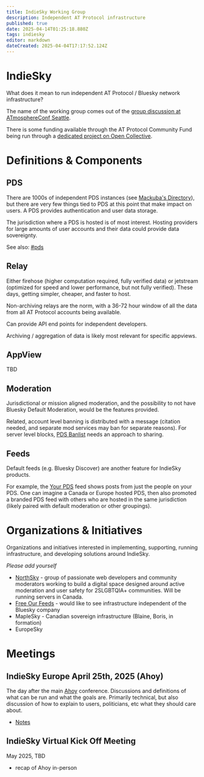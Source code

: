 ```yaml
---
title: IndieSky Working Group
description: Independent AT Protocol infrastructure
published: true
date: 2025-04-14T01:25:18.880Z
tags: indiesky
editor: markdown
dateCreated: 2025-04-04T17:17:52.124Z
---
```


# IndieSky

What does it mean to run independent AT Protocol / Bluesky network infrastructure?

The name of the working group comes out of the [group discussion at ATmosphereConf Seattle](/atmosphereconf/seattle2025/indiesky).

There is some funding available through the AT Protocol Community Fund being run through a [dedicated project on Open Collective](https://opencollective.com/atprotocoldev/projects/indiesky).

# Definitions & Components

## PDS

There are 1000s of independent PDS instances (see [Mackuba's Directory](https://blue.mackuba.eu/directory/pdses)), but there are very few things tied to PDS at this point that make impact on users. A PDS provides authentication and user data storage.

The jurisdiction where a PDS is hosted is of most interest. Hosting providers for large amounts of user accounts and their data could provide data sovereignty.

See also: [#pds](/t/pds)

## Relay

Either firehose (higher computation required, fully verified data) or jetstream (optimized for speed and lower performance, but not fully verified). These days, getting simpler, cheaper, and faster to host.

Non-archiving relays are the norm, with a 36-72 hour window of all the data from all AT Protocol accounts being available.

Can provide API end points for independent developers.

Archiving / aggregation of data is likely most relevant for specific appviews.

## AppView

TBD

## Moderation

Jurisdictional or mission aligned moderation, and the possibility to not have Bluesky Default Moderation, would be the features provided.

Related, account level banning is distributed with a message (citation needed, and separate mod services may ban for separate reasons). For server level blocks, [PDS Banlist](/wiki/reference/pds-banlist) needs an approach to sharing.

## Feeds

Default feeds (e.g. Bluesky Discover) are another feature for IndieSky products.

For example, the [Your PDS](https://bsky.app/profile/essem.space/feed/your-pds) feed shows posts from just the people on your PDS. One can imagine a Canada or Europe hosted PDS, then also promoted a branded PDS feed with others who are hosted in the same jurisdiction (likely paired with default moderation or other groupings).


# Organizations & Initiatives

Organizations and initiatives interested in implementing, supporting, running infrastructure, and developing solutions around IndieSky.

*Please add yourself*

* [NorthSky](https://northskysocial.com/) -  group of passionate web developers and community moderators working to build a digital space designed around active moderation and user safety for 2SLGBTQIA+ communities. Will be running servers in Canada.
* [Free Our Feeds](https://freeourfeeds.com/) - would like to see infrastructure independent of the Bluesky company
* MapleSky - Canadian sovereign infrastructure (Blaine, Boris, in formation)
* EuropeSky

# Meetings

## IndieSky Europe April 25th, 2025 (Ahoy)

The day after the main [Ahoy](https://ahoy.eu) conference. Discussions and definitions of what can be run and what the goals are. Primarily technical, but also discussion of how to explain to users, politicians, etc what they should care about.

* [Notes](/working-groups/indiesky/europe-april-2025)

## IndieSky Virtual Kick Off Meeting

May 2025, TBD

* recap of Ahoy in-person